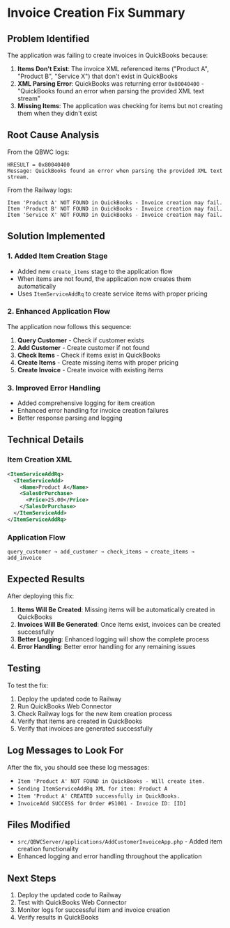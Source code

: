 # Invoice Creation Fix Summary

## Problem Identified
The application was failing to create invoices in QuickBooks because:

1. **Items Don't Exist**: The invoice XML referenced items ("Product A", "Product B", "Service X") that don't exist in QuickBooks
2. **XML Parsing Error**: QuickBooks was returning error `0x80040400` - "QuickBooks found an error when parsing the provided XML text stream"
3. **Missing Items**: The application was checking for items but not creating them when they didn't exist

## Root Cause Analysis
From the QBWC logs:
```
HRESULT = 0x80040400
Message: QuickBooks found an error when parsing the provided XML text stream.
```

From the Railway logs:
```
Item 'Product A' NOT FOUND in QuickBooks - Invoice creation may fail.
Item 'Product B' NOT FOUND in QuickBooks - Invoice creation may fail.
Item 'Service X' NOT FOUND in QuickBooks - Invoice creation may fail.
```

## Solution Implemented

### 1. Added Item Creation Stage
- Added new `create_items` stage to the application flow
- When items are not found, the application now creates them automatically
- Uses `ItemServiceAddRq` to create service items with proper pricing

### 2. Enhanced Application Flow
The application now follows this sequence:
1. **Query Customer** - Check if customer exists
2. **Add Customer** - Create customer if not found
3. **Check Items** - Check if items exist in QuickBooks
4. **Create Items** - Create missing items with proper pricing
5. **Create Invoice** - Create invoice with existing items

### 3. Improved Error Handling
- Added comprehensive logging for item creation
- Enhanced error handling for invoice creation failures
- Better response parsing and logging

## Technical Details

### Item Creation XML
```xml
<ItemServiceAddRq>
  <ItemServiceAdd>
    <Name>Product A</Name>
    <SalesOrPurchase>
      <Price>25.00</Price>
    </SalesOrPurchase>
  </ItemServiceAdd>
</ItemServiceAddRq>
```

### Application Flow
```
query_customer → add_customer → check_items → create_items → add_invoice
```

## Expected Results

After deploying this fix:

1. **Items Will Be Created**: Missing items will be automatically created in QuickBooks
2. **Invoices Will Be Generated**: Once items exist, invoices can be created successfully
3. **Better Logging**: Enhanced logging will show the complete process
4. **Error Handling**: Better error handling for any remaining issues

## Testing

To test the fix:

1. Deploy the updated code to Railway
2. Run QuickBooks Web Connector
3. Check Railway logs for the new item creation process
4. Verify that items are created in QuickBooks
5. Verify that invoices are generated successfully

## Log Messages to Look For

After the fix, you should see these log messages:
- `Item 'Product A' NOT FOUND in QuickBooks - Will create item.`
- `Sending ItemServiceAddRq XML for item: Product A`
- `Item 'Product A' CREATED successfully in QuickBooks.`
- `InvoiceAdd SUCCESS for Order #S1001 - Invoice ID: [ID]`

## Files Modified

- `src/QBWCServer/applications/AddCustomerInvoiceApp.php` - Added item creation functionality
- Enhanced logging and error handling throughout the application

## Next Steps

1. Deploy the updated code to Railway
2. Test with QuickBooks Web Connector
3. Monitor logs for successful item and invoice creation
4. Verify results in QuickBooks
